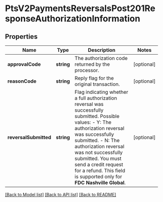 # PtsV2PaymentsReversalsPost201ResponseAuthorizationInformation

## Properties
Name | Type | Description | Notes
------------ | ------------- | ------------- | -------------
**approvalCode** | **string** | The authorization code returned by the processor. | [optional] 
**reasonCode** | **string** | Reply flag for the original transaction. | [optional] 
**reversalSubmitted** | **string** | Flag indicating whether a full authorization reversal was successfully submitted.  Possible values: - Y: The authorization reversal was successfully submitted. - N: The authorization reversal was not successfully submitted. You must send a credit request for a refund.  This field is supported only for **FDC Nashville Global**. | [optional] 

[[Back to Model list]](../README.md#documentation-for-models) [[Back to API list]](../README.md#documentation-for-api-endpoints) [[Back to README]](../README.md)


